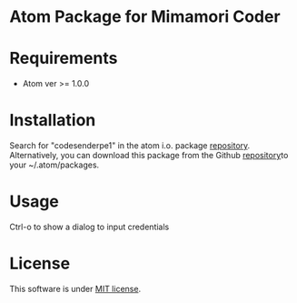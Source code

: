 # Atom Package for Mimamori Coder

# Requirements
- Atom ver >= 1.0.0

# Installation
Search for "codesenderpe1" in the atom i.o. package [repository](https://atom.io/packages). Alternatively, you can download this package from the Github [repository](https://github.com/kenglwo/atom-package)to your ~/.atom/packages.

# Usage
Ctrl-o to show a dialog to input credentials

# License
This software is under [MIT license](https://en.wikipedia.org/wiki/MIT_License).
